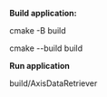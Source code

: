 **Build application:**

cmake -B build

cmake --build build

**Run application**

build/AxisDataRetriever <config file>
